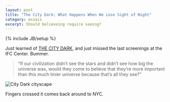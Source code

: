 ```yaml
---
layout: post
title: "The City Dark: What Happens When We Lose Sight of Night"
category: essais
excerpt: Should believeing require seeing?  
---
```

{% include JB/setup %}


Just learned of [THE CITY DARK](http://www.thecitydark.com), and just missed the last screenings at the IFC Center. Bummer.  

> “If our civilization didn’t see the stars and didn’t see how big the universe was, would they come to believe that they’re more important than this much tinier universe because that’s all they see?”  

![City Dark cityscape](http://www.vincentbarr.com/assets/images/city-dark-cityscape.png)  

Fingers crossed it comes back around to NYC.  

<a href="https://plus.google.com/+VincentBarr0?rel=author"></a>